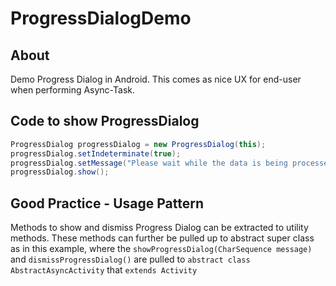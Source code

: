 # ProgressDialogDemo

## About
Demo Progress Dialog in Android. This comes as nice UX for end-user when performing Async-Task.

## Code to show ProgressDialog
```Java
ProgressDialog progressDialog = new ProgressDialog(this);
progressDialog.setIndeterminate(true);
progressDialog.setMessage("Please wait while the data is being processed..");
progressDialog.show();
```

## Good Practice - Usage Pattern
Methods to show and dismiss Progress Dialog can be extracted to utility methods.
These methods can further be pulled up to abstract super class as in this example, where the `showProgressDialog(CharSequence message)` and `dismissProgressDialog()` are pulled to `abstract class AbstractAsyncActivity` that `extends Activity`